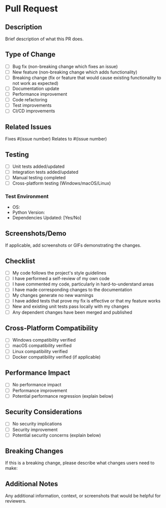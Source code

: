 # Pull Request

## Description
Brief description of what this PR does.

## Type of Change
- [ ] Bug fix (non-breaking change which fixes an issue)
- [ ] New feature (non-breaking change which adds functionality)
- [ ] Breaking change (fix or feature that would cause existing functionality to not work as expected)
- [ ] Documentation update
- [ ] Performance improvement
- [ ] Code refactoring
- [ ] Test improvements
- [ ] CI/CD improvements

## Related Issues
Fixes #(issue number)
Relates to #(issue number)

## Testing
- [ ] Unit tests added/updated
- [ ] Integration tests added/updated
- [ ] Manual testing completed
- [ ] Cross-platform testing (Windows/macOS/Linux)

### Test Environment
- OS: 
- Python Version:
- Dependencies Updated: [Yes/No]

## Screenshots/Demo
If applicable, add screenshots or GIFs demonstrating the changes.

## Checklist
- [ ] My code follows the project's style guidelines
- [ ] I have performed a self-review of my own code
- [ ] I have commented my code, particularly in hard-to-understand areas
- [ ] I have made corresponding changes to the documentation
- [ ] My changes generate no new warnings
- [ ] I have added tests that prove my fix is effective or that my feature works
- [ ] New and existing unit tests pass locally with my changes
- [ ] Any dependent changes have been merged and published

## Cross-Platform Compatibility
- [ ] Windows compatibility verified
- [ ] macOS compatibility verified  
- [ ] Linux compatibility verified
- [ ] Docker compatibility verified (if applicable)

## Performance Impact
- [ ] No performance impact
- [ ] Performance improvement
- [ ] Potential performance regression (explain below)

## Security Considerations
- [ ] No security implications
- [ ] Security improvement
- [ ] Potential security concerns (explain below)

## Breaking Changes
If this is a breaking change, please describe what changes users need to make:

## Additional Notes
Any additional information, context, or screenshots that would be helpful for reviewers.